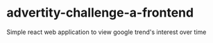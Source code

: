 # advertity-challenge-a-frontend
Simple react web application to view google trend's interest over time
